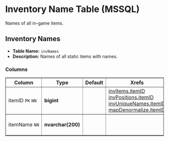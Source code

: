 # Inventory Name Table (MSSQL)
Names of all in-game items.

## Inventory Names

* __Table Name:__ ``invNames``
* __Description:__ Names of all static items with names.

### Columns

<table border="1">
    <tbody>
        <tr>
            <th>Column</th>
            <th>Type</th>
            <th>Default</th>
            <th>Xrefs</th>
            <th>Description</th>
        </tr>
        <tr>
            <td nowrap id="itemID">
                itemID
                <code title="Belongs to primary key">PK</code>
                <code title="Not Null">NN</code>
            </td>
            <td>
                <strong>bigint</strong>
            </td>
            <td></td>
            <td>
                <a href="mssql_invItems.html#itemID" title="invItems.itemID">invItems.itemID</a><br>
                <a href="mssql_invPositions.html#itemID" title="invPositions.itemID">invPositions.itemID</a><br>
                <a href="mssql_invUniqueNames.html#itemID" title="invUniqueNames.itemID">invUniqueNames.itemID</a><br>
                <a href="../sqlite/sqlite_mapDenormalize.html#itemID" title="mapDenormalize.itemID">mapDenormalize.itemID</a>
            </td>
            <td>In-game item ID.</td>
        </tr>
        <tr>
            <td nowrap>
                itemName
                <code title="Not Null">NN</code>
            </td>
            <td>
                <strong>nvarchar(200)</strong>
            </td>
            <td></td>
            <td></td>
            <td>Name of in-game item.</td>
        </tr>
    </tbody>
</table>
